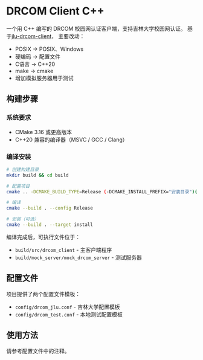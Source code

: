 # DRCOM Client C++

一个用 C++ 编写的 DRCOM 校园网认证客户端，支持吉林大学校园网认证。
基于[jlu-drcom-client](https://github.com/AndrewLawrence80/jlu-drcom-client)，
主要改动：
- POSIX -> POSIX、Windows
- 硬编码 -> 配置文件
- C语言 -> C++20
- make -> cmake
- 增加模拟服务器用于测试

## 构建步骤

### 系统要求

- CMake 3.16 或更高版本
- C++20 兼容的编译器（MSVC / GCC / Clang）

### 编译安装

```bash
# 创建构建目录
mkdir build && cd build

# 配置项目
cmake .. -DCMAKE_BUILD_TYPE=Release (-DCMAKE_INSTALL_PREFIX="安装目录")(可选)

# 编译
cmake --build . --config Release

# 安装（可选）
cmake --build . --target install
```

编译完成后，可执行文件位于：
- `build/src/drcom_client` - 主客户端程序
- `build/mock_server/mock_drcom_server` - 测试服务器

## 配置文件

项目提供了两个配置文件模板：

- `config/drcom_jlu.conf` - 吉林大学配置模板
- `config/drcom_test.conf` - 本地测试配置模板


## 使用方法
请参考配置文件中的注释。